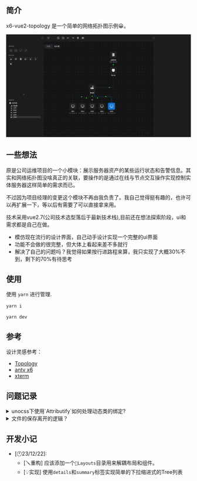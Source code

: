 ## 简介

x6-vue2-topology 是一个简单的网络拓扑图示例😀。

![](src\assets\screenshot01.png)

## 一些想法

原是公司运维项目的一个小模块：展示服务器资产的某些运行状态和告警信息。其实和网络拓扑图没啥真正的关联，要操作的是通过在线与节点交互操作实现控制实体服务器这样简单的需求而已。

不过因为项目经理的变更这个模块不再由我负责了。我自己觉得挺有趣的，也许可以再扩展一下，等以后有需要了可以直接拿来用。

技术采用vue2.7(公司技术选型落后于最新技术栈),目前还在想法探索阶段，ui和需求都是自己在做。

- 模仿现在流行的设计界面，自己动手设计实现一个完整的ui界面
- 功能不会做的很完整，但大体上看起来差不多就行
- 解决了自己的问题吗？我觉得如果按行进路程来算，我只实现了大概30%不到，剩下的70%有待思考

## 使用

使用 `yarn` 进行管理.
```git
yarn i
```
```git
yarn dev
```

## 参考
设计灵感参考：
- [Topology](https://dribbble.com/shots/18935120-Cisco-Network-Simulator-Redesign?utm_source=Clipboard_Shot&utm_campaign=grahacaesara&utm_content=Cisco%20Network%20Simulator%20Redesign&utm_medium=Social_Share&utm_source=Clipboard_Shot&utm_campaign=grahacaesara&utm_content=Cisco%20Network%20Simulator%20Redesign&utm_medium=Social_Share)
- [antv x6](https://x6.antv.antgroup.com/)
- [xterm](https://xtermjs.org/)

## 问题记录

<details>
  <summary>unocss下使用`Attributify`如何处理动态类的绑定?</summary>
  现阶段，没有方法用`Attributify`的方式来绑定动态类，使用vue默认的方式就可以了。
</details>

<details>
  <summary>文件的保存离开的逻辑？</summary>
</details> 

## 开发小记

- [🕛23/12/22]:
  - [🪛重构] 应该添加一个`📁Layouts`目录用来解耦布局和组件。
  - [💡实现] 使用`details`和`summary`标签实现简单的下拉缩进式的Tree列表
